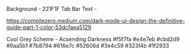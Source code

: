 Background - 221F1F
Tab Bar
Text - 

https://compilezero.medium.com/dark-mode-ui-design-the-definitive-guide-part-1-color-53dcfaea5129

Cool Grey Scheme - Acsending Darkness
#f5f7fa
#e4e7eb
#cbd2d9
#9aa5b1
#7b8794
#616e7c
#52606d
#3e4c59
#323f4b
#1f2933

 